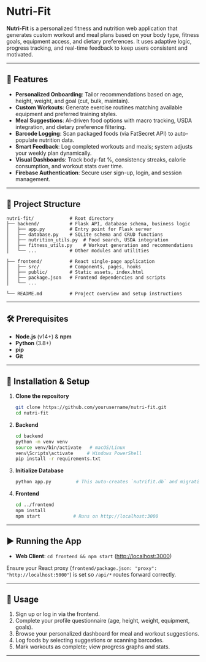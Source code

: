 # Nutri-Fit

**Nutri-Fit** is a personalized fitness and nutrition web application that generates custom workout and meal plans based on your body type, fitness goals, equipment access, and dietary preferences. It uses adaptive logic, progress tracking, and real-time feedback to keep users consistent and motivated.

---

## 🚀 Features

* **Personalized Onboarding**: Tailor recommendations based on age, height, weight, and goal (cut, bulk, maintain).
* **Custom Workouts**: Generate exercise routines matching available equipment and preferred training styles.
* **Meal Suggestions**: AI-driven food options with macro tracking, USDA integration, and dietary preference filtering.
* **Barcode Logging**: Scan packaged foods (via FatSecret API) to auto-populate nutrition data.
* **Smart Feedback**: Log completed workouts and meals; system adjusts your weekly plan dynamically.
* **Visual Dashboards**: Track body-fat %, consistency streaks, calorie consumption, and workout stats over time.
* **Firebase Authentication**: Secure user sign-up, login, and session management.

---

## 📁 Project Structure

```
nutri-fit/             # Root directory
├── backend/           # Flask API, database schema, business logic
│   ├── app.py         # Entry point for Flask server
│   ├── database.py    # SQLite schema and CRUD functions
│   ├── nutrition_utils.py  # Food search, USDA integration
│   ├── fitness_utils.py    # Workout generation and recommendations
│   └── ...            # Other modules and utilities

├── frontend/          # React single-page application
│   ├── src/           # Components, pages, hooks
│   ├── public/        # Static assets, index.html
│   ├── package.json   # Frontend dependencies and scripts
│   └── ...

└── README.md          # Project overview and setup instructions
```

---

## 🛠️ Prerequisites

* **Node.js** (v14+) & **npm**
* **Python** (3.8+)
* **pip**
* **Git**

---

## 🔧 Installation & Setup

1. **Clone the repository**

   ```bash
   git clone https://github.com/yourusername/nutri-fit.git
   cd nutri-fit
   ```

2. **Backend**

   ```bash
   cd backend
   python -m venv venv
   source venv/bin/activate   # macOS/Linux
   venv\Scripts\activate     # Windows PowerShell
   pip install -r requirements.txt
   ```

4. **Initialize Database**

   ```bash
   python app.py         # This auto-creates `nutrifit.db` and migrations
   ```

5. **Frontend**

   ```bash
   cd ../frontend
   npm install
   npm start            # Runs on http://localhost:3000
   ```

---

## ▶️ Running the App

* **Web Client**: `cd frontend && npm start` ([http://localhost:3000](http://localhost:3000))

Ensure your React proxy (`frontend/package.json: "proxy": "http://localhost:5000"`) is set so `/api/*` routes forward correctly.

---

## 📒 Usage

1. Sign up or log in via the frontend.
2. Complete your profile questionnaire (age, height, weight, equipment, goals).
3. Browse your personalized dashboard for meal and workout suggestions.
4. Log foods by selecting suggestions or scanning barcodes.
5. Mark workouts as complete; view progress graphs and stats.

---
